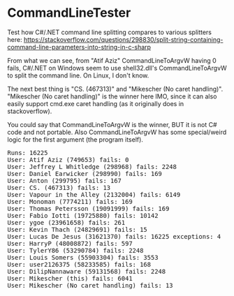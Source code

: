 # CommandLineTester

Test how C#/.NET command line splitting compares to various splitters here: https://stackoverflow.com/questions/298830/split-string-containing-command-line-parameters-into-string-in-c-sharp

From what we can see, from "Atif Aziz" CommandLineToArgvW having 0 fails, C#/.NET on Windows seem to use shell32.dll's CommandLineToArgvW to split the command line. On Linux, I don't know.

The next best thing is "CS. (467313)" and "Mikescher (No caret handling)". "Mikescher (No caret handling)" is the winner here IMO, since it can also easily support cmd.exe caret handling (as it originally does in stackoverflow).

You could say that CommandLineToArgvW is the winner, BUT it is not C# code and not portable. Also CommandLineToArgvW has some special/weird logic for the first argument (the program itself).

<pre>
Runs: 16225
User: Atif Aziz (749653) fails: 0
User: Jeffrey L Whitledge (298968) fails: 2248
User: Daniel Earwicker (298990) fails: 169
User: Anton (299795) fails: 167
User: CS. (467313) fails: 13
User: Vapour in the Alley (2132004) fails: 6149
User: Monoman (7774211) fails: 169
User: Thomas Petersson (19091999) fails: 169
User: Fabio Iotti (19725880) fails: 10142
User: ygoe (23961658) fails: 261
User: Kevin Thach (24829691) fails: 15
User: Lucas De Jesus (31621370) fails: 16225 exceptions: 4
User: HarryP (48008872) fails: 597
User: TylerY86 (53290784) fails: 2248
User: Louis Somers (55903304) fails: 3553
User: user2126375 (58233585) fails: 168
User: DilipNannaware (59131568) fails: 2248
User: Mikescher (this) fails: 6041
User: Mikescher (No caret handling) fails: 13
</pre>
